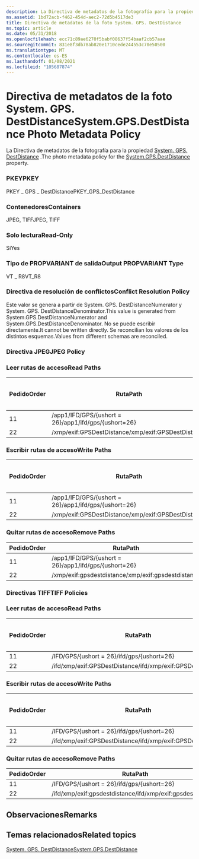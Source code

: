 ```yaml
---
description: La Directiva de metadatos de la fotografía para la propiedad System. GPS. DestDistance.
ms.assetid: 1bd72acb-f462-454d-aec2-72d5b4517de3
title: Directiva de metadatos de la foto System. GPS. DestDistance
ms.topic: article
ms.date: 05/31/2018
ms.openlocfilehash: ecc71c89ae6270f5babf08637f54baaf2cb57aae
ms.sourcegitcommit: 831e8f3db78ab820e1710cede244553c70e50500
ms.translationtype: MT
ms.contentlocale: es-ES
ms.lasthandoff: 01/08/2021
ms.locfileid: "105687874"
---
```

# <a name="systemgpsdestdistance-photo-metadata-policy"></a><span data-ttu-id="542e7-103">Directiva de metadatos de la foto System. GPS. DestDistance</span><span class="sxs-lookup"><span data-stu-id="542e7-103">System.GPS.DestDistance Photo Metadata Policy</span></span>

<span data-ttu-id="542e7-104">La Directiva de metadatos de la fotografía para la propiedad [System. GPS. DestDistance](../properties/props-system-gps-destdistance.md) .</span><span class="sxs-lookup"><span data-stu-id="542e7-104">The photo metadata policy for the [System.GPS.DestDistance](../properties/props-system-gps-destdistance.md) property.</span></span>

### <a name="pkey"></a><span data-ttu-id="542e7-105">PKEY</span><span class="sxs-lookup"><span data-stu-id="542e7-105">PKEY</span></span>

<span data-ttu-id="542e7-106">PKEY \_ GPS \_ DestDistance</span><span class="sxs-lookup"><span data-stu-id="542e7-106">PKEY\_GPS\_DestDistance</span></span>

### <a name="containers"></a><span data-ttu-id="542e7-107">Contenedores</span><span class="sxs-lookup"><span data-stu-id="542e7-107">Containers</span></span>

<span data-ttu-id="542e7-108">JPEG, TIFF</span><span class="sxs-lookup"><span data-stu-id="542e7-108">JPEG, TIFF</span></span>

### <a name="read-only"></a><span data-ttu-id="542e7-109">Solo lectura</span><span class="sxs-lookup"><span data-stu-id="542e7-109">Read-Only</span></span>

<span data-ttu-id="542e7-110">Sí</span><span class="sxs-lookup"><span data-stu-id="542e7-110">Yes</span></span>

### <a name="output-propvariant-type"></a><span data-ttu-id="542e7-111">Tipo de PROPVARIANT de salida</span><span class="sxs-lookup"><span data-stu-id="542e7-111">Output PROPVARIANT Type</span></span>

<span data-ttu-id="542e7-112">VT \_ R8</span><span class="sxs-lookup"><span data-stu-id="542e7-112">VT\_R8</span></span>

### <a name="conflict-resolution-policy"></a><span data-ttu-id="542e7-113">Directiva de resolución de conflictos</span><span class="sxs-lookup"><span data-stu-id="542e7-113">Conflict Resolution Policy</span></span>

<span data-ttu-id="542e7-114">Este valor se genera a partir de System. GPS. DestDistanceNumerator y System. GPS. DestDistanceDenominator.</span><span class="sxs-lookup"><span data-stu-id="542e7-114">This value is generated from System.GPS.DestDistanceNumerator and System.GPS.DestDistanceDenominator.</span></span> <span data-ttu-id="542e7-115">No se puede escribir directamente.</span><span class="sxs-lookup"><span data-stu-id="542e7-115">It cannot be written directly.</span></span> <span data-ttu-id="542e7-116">Se reconcilian los valores de los distintos esquemas.</span><span class="sxs-lookup"><span data-stu-id="542e7-116">Values from different schemas are reconciled.</span></span>

### <a name="jpeg-policy"></a><span data-ttu-id="542e7-117">Directiva JPEG</span><span class="sxs-lookup"><span data-stu-id="542e7-117">JPEG Policy</span></span>

### <a name="read-paths"></a><span data-ttu-id="542e7-118">Leer rutas de acceso</span><span class="sxs-lookup"><span data-stu-id="542e7-118">Read Paths</span></span>



| <span data-ttu-id="542e7-119">Pedido</span><span class="sxs-lookup"><span data-stu-id="542e7-119">Order</span></span> | <span data-ttu-id="542e7-120">Ruta</span><span class="sxs-lookup"><span data-stu-id="542e7-120">Path</span></span>                      | <span data-ttu-id="542e7-121">Formato de disco</span><span class="sxs-lookup"><span data-stu-id="542e7-121">Disk Format</span></span> |
|-------|---------------------------|-------------|
| <span data-ttu-id="542e7-122">1</span><span class="sxs-lookup"><span data-stu-id="542e7-122">1</span></span>     | <span data-ttu-id="542e7-123">/app1/IFD/GPS/{ushort = 26}</span><span class="sxs-lookup"><span data-stu-id="542e7-123">/app1/ifd/gps/{ushort=26}</span></span> |             |
| <span data-ttu-id="542e7-124">2</span><span class="sxs-lookup"><span data-stu-id="542e7-124">2</span></span>     | <span data-ttu-id="542e7-125">/xmp/exif:GPSDestDistance</span><span class="sxs-lookup"><span data-stu-id="542e7-125">/xmp/exif:GPSDestDistance</span></span> |             |



 

### <a name="write-paths"></a><span data-ttu-id="542e7-126">Escribir rutas de acceso</span><span class="sxs-lookup"><span data-stu-id="542e7-126">Write Paths</span></span>



| <span data-ttu-id="542e7-127">Pedido</span><span class="sxs-lookup"><span data-stu-id="542e7-127">Order</span></span> | <span data-ttu-id="542e7-128">Ruta</span><span class="sxs-lookup"><span data-stu-id="542e7-128">Path</span></span>                      | <span data-ttu-id="542e7-129">Formato de disco</span><span class="sxs-lookup"><span data-stu-id="542e7-129">Disk Format</span></span> |
|-------|---------------------------|-------------|
| <span data-ttu-id="542e7-130">1</span><span class="sxs-lookup"><span data-stu-id="542e7-130">1</span></span>     | <span data-ttu-id="542e7-131">/app1/IFD/GPS/{ushort = 26}</span><span class="sxs-lookup"><span data-stu-id="542e7-131">/app1/ifd/gps/{ushort=26}</span></span> |             |
| <span data-ttu-id="542e7-132">2</span><span class="sxs-lookup"><span data-stu-id="542e7-132">2</span></span>     | <span data-ttu-id="542e7-133">/xmp/exif:GPSDestDistance</span><span class="sxs-lookup"><span data-stu-id="542e7-133">/xmp/exif:GPSDestDistance</span></span> |             |



 

### <a name="remove-paths"></a><span data-ttu-id="542e7-134">Quitar rutas de acceso</span><span class="sxs-lookup"><span data-stu-id="542e7-134">Remove Paths</span></span>



| <span data-ttu-id="542e7-135">Pedido</span><span class="sxs-lookup"><span data-stu-id="542e7-135">Order</span></span> | <span data-ttu-id="542e7-136">Ruta</span><span class="sxs-lookup"><span data-stu-id="542e7-136">Path</span></span>                      |
|-------|---------------------------|
| <span data-ttu-id="542e7-137">1</span><span class="sxs-lookup"><span data-stu-id="542e7-137">1</span></span>     | <span data-ttu-id="542e7-138">/app1/IFD/GPS/{ushort = 26}</span><span class="sxs-lookup"><span data-stu-id="542e7-138">/app1/ifd/gps/{ushort=26}</span></span> |
| <span data-ttu-id="542e7-139">2</span><span class="sxs-lookup"><span data-stu-id="542e7-139">2</span></span>     | <span data-ttu-id="542e7-140">/xmp/exif:gpsdestdistance</span><span class="sxs-lookup"><span data-stu-id="542e7-140">/xmp/exif:gpsdestdistance</span></span> |



 

### <a name="tiff-policies"></a><span data-ttu-id="542e7-141">Directivas TIFF</span><span class="sxs-lookup"><span data-stu-id="542e7-141">TIFF Policies</span></span>

### <a name="read-paths"></a><span data-ttu-id="542e7-142">Leer rutas de acceso</span><span class="sxs-lookup"><span data-stu-id="542e7-142">Read Paths</span></span>



| <span data-ttu-id="542e7-143">Pedido</span><span class="sxs-lookup"><span data-stu-id="542e7-143">Order</span></span> | <span data-ttu-id="542e7-144">Ruta</span><span class="sxs-lookup"><span data-stu-id="542e7-144">Path</span></span>                          | <span data-ttu-id="542e7-145">Formato de disco</span><span class="sxs-lookup"><span data-stu-id="542e7-145">Disk Format</span></span> |
|-------|-------------------------------|-------------|
| <span data-ttu-id="542e7-146">1</span><span class="sxs-lookup"><span data-stu-id="542e7-146">1</span></span>     | <span data-ttu-id="542e7-147">/IFD/GPS/{ushort = 26}</span><span class="sxs-lookup"><span data-stu-id="542e7-147">/ifd/gps/{ushort=26}</span></span>          |             |
| <span data-ttu-id="542e7-148">2</span><span class="sxs-lookup"><span data-stu-id="542e7-148">2</span></span>     | <span data-ttu-id="542e7-149">/ifd/xmp/exif:GPSDestDistance</span><span class="sxs-lookup"><span data-stu-id="542e7-149">/ifd/xmp/exif:GPSDestDistance</span></span> |             |



 

### <a name="write-paths"></a><span data-ttu-id="542e7-150">Escribir rutas de acceso</span><span class="sxs-lookup"><span data-stu-id="542e7-150">Write Paths</span></span>



| <span data-ttu-id="542e7-151">Pedido</span><span class="sxs-lookup"><span data-stu-id="542e7-151">Order</span></span> | <span data-ttu-id="542e7-152">Ruta</span><span class="sxs-lookup"><span data-stu-id="542e7-152">Path</span></span>                          | <span data-ttu-id="542e7-153">Formato de disco</span><span class="sxs-lookup"><span data-stu-id="542e7-153">Disk Format</span></span> |
|-------|-------------------------------|-------------|
| <span data-ttu-id="542e7-154">1</span><span class="sxs-lookup"><span data-stu-id="542e7-154">1</span></span>     | <span data-ttu-id="542e7-155">/IFD/GPS/{ushort = 26}</span><span class="sxs-lookup"><span data-stu-id="542e7-155">/ifd/gps/{ushort=26}</span></span>          |             |
| <span data-ttu-id="542e7-156">2</span><span class="sxs-lookup"><span data-stu-id="542e7-156">2</span></span>     | <span data-ttu-id="542e7-157">/ifd/xmp/exif:GPSDestDistance</span><span class="sxs-lookup"><span data-stu-id="542e7-157">/ifd/xmp/exif:GPSDestDistance</span></span> |             |



 

### <a name="remove-paths"></a><span data-ttu-id="542e7-158">Quitar rutas de acceso</span><span class="sxs-lookup"><span data-stu-id="542e7-158">Remove Paths</span></span>



| <span data-ttu-id="542e7-159">Pedido</span><span class="sxs-lookup"><span data-stu-id="542e7-159">Order</span></span> | <span data-ttu-id="542e7-160">Ruta</span><span class="sxs-lookup"><span data-stu-id="542e7-160">Path</span></span>                          |
|-------|-------------------------------|
| <span data-ttu-id="542e7-161">1</span><span class="sxs-lookup"><span data-stu-id="542e7-161">1</span></span>     | <span data-ttu-id="542e7-162">/IFD/GPS/{ushort = 26}</span><span class="sxs-lookup"><span data-stu-id="542e7-162">/ifd/gps/{ushort=26}</span></span>          |
| <span data-ttu-id="542e7-163">2</span><span class="sxs-lookup"><span data-stu-id="542e7-163">2</span></span>     | <span data-ttu-id="542e7-164">/ifd/xmp/exif:gpsdestdistance</span><span class="sxs-lookup"><span data-stu-id="542e7-164">/ifd/xmp/exif:gpsdestdistance</span></span> |



 

## <a name="remarks"></a><span data-ttu-id="542e7-165">Observaciones</span><span class="sxs-lookup"><span data-stu-id="542e7-165">Remarks</span></span>

## <a name="related-topics"></a><span data-ttu-id="542e7-166">Temas relacionados</span><span class="sxs-lookup"><span data-stu-id="542e7-166">Related topics</span></span>

<dl> <dt>

[<span data-ttu-id="542e7-167">System. GPS. DestDistance</span><span class="sxs-lookup"><span data-stu-id="542e7-167">System.GPS.DestDistance</span></span>](../properties/props-system-gps-destdistance.md)
</dt> </dl>

 

 
